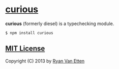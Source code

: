 # [curious](../../)

<b>curious</b> (formerly diesel) is a typechecking module.

```
$ npm install curious
```

## [MIT License](http://en.wikipedia.org/wiki/MIT_License)

Copyright (C) 2013 by [Ryan Van Etten](https://github.com/ryanve)